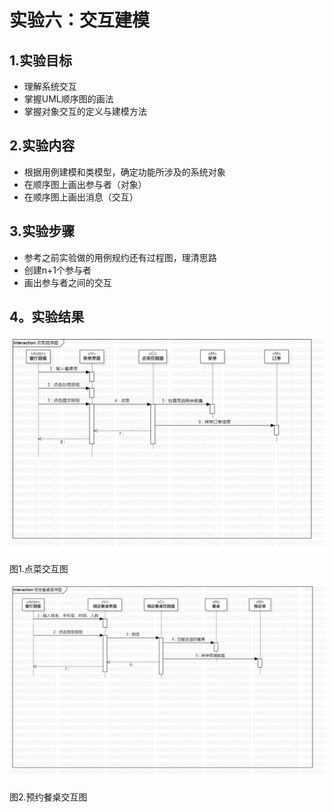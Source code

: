 # 实验六：交互建模

## 1.实验目标

- 理解系统交互
- 掌握UML顺序图的画法
- 掌握对象交互的定义与建模方法

## 2.实验内容

- 根据用例建模和类模型，确定功能所涉及的系统对象
- 在顺序图上画出参与者（对象）
- 在顺序图上画出消息（交互）

## 3.实验步骤

- 参考之前实验做的用例规约还有过程图，理清思路
- 创建n+1个参与者
- 画出参与者之间的交互

## 4。实验结果
 ![交互图](./lab6.1.jpg)  
  
  图1.点菜交互图

 ![交互图](./lab6.2.jpg)  
 
  图2.预约餐桌交互图
